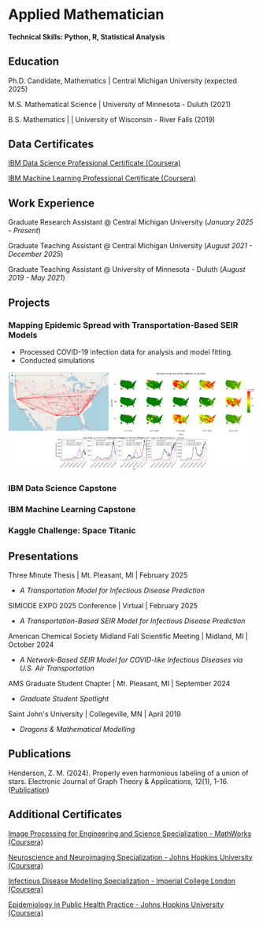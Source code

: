 # Applied Mathematician

#### Technical Skills: Python, R, Statistical Analysis

## Education

Ph.D. Candidate, Mathematics | Central Michigan University (expected 2025) 

M.S. Mathematical Science | University of Minnesota - Duluth (2021)			        		

B.S. Mathematics | | University of Wisconsin - River Falls (2019)

## Data Certificates

[IBM Data Science Professional Certificate (Coursera)](https://www.coursera.org/account/accomplishments/specialization/29JW4NIZ6RT5)

[IBM Machine Learning Professional Certificate (Coursera)](https://www.coursera.org/account/accomplishments/specialization/KHIT6QIBV51K)

## Work Experience

Graduate Research Assistant @ Central Michigan University (_January 2025 - Present_)

Graduate Teaching Assistant @ Central Michigan University (_August 2021 - December 2025_)

Graduate Teaching Assistant @ University of Minnesota - Duluth (_August 2019 - May 2021_)

## Projects

### Mapping Epidemic Spread with Transportation-Based SEIR Models
- Processed COVID-19 infection data for analysis and model fitting.
- Conducted simulations

![Covid Figures](/assets/img/covid_figures.png)
### IBM Data Science Capstone

### IBM Machine Learning Capstone

### Kaggle Challenge: Space Titanic

## Presentations

Three Minute Thesis | Mt. Pleasant, MI | February 2025
- _A Transportation Model for Infectious Disease Prediction_

SIMIODE EXPO 2025 Conference | Virtual | February 2025
- _A Transportation-Based SEIR Model for Infectious Disease Prediction_

American Chemical Society Midland Fall Scientific Meeting | Midland, MI | October 2024
- _A Network-Based SEIR Model for COVID-like Infectious Diseases via U.S. Air Transportation_

AMS Graduate Student Chapter | Mt. Pleasant, MI | September 2024
- _Graduate Student Spotlight_

Saint John's University | Collegeville, MN | April 2019
- _Dragons & Mathematical Modelling_
  
## Publications

Henderson, Z. M. (2024). Properly even harmonious labeling of a union of stars. Electronic Journal of Graph Theory & Applications, 12(1), 1-16. ([Publication](https://www.ejgta.org/index.php/ejgta/article/view/1375))

## Additional Certificates

[Image Processing for Engineering and Science Specialization - MathWorks (Coursera)](https://www.coursera.org/account/accomplishments/specialization/VRYY92H3LQPV)

[Neuroscience and Neuroimaging Specialization - Johns Hopkins University (Coursera)](https://www.coursera.org/account/accomplishments/specialization/3NR8Y7PCSFUT)

[Infectious Disease Modelling Specialization - Imperial College London (Coursera)](https://www.coursera.org/account/accomplishments/specialization/TJSLQUS5JSRZ)

[Epidemiology in Public Health Practice - Johns Hopkins University (Coursera)](https://www.coursera.org/account/accomplishments/specialization/ANRQ3NJFCA8N)


								       		

